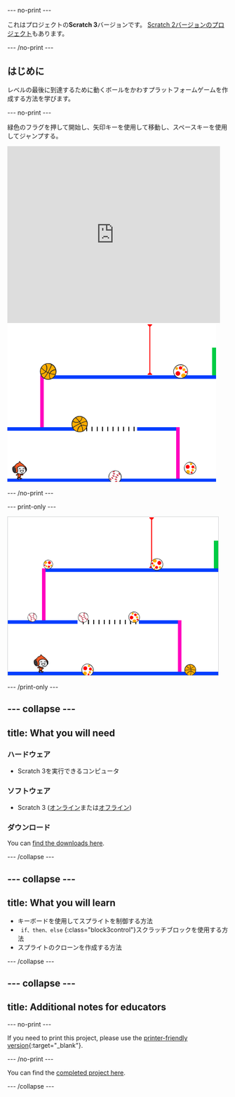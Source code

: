 \--- no-print \---

これはプロジェクトの**Scratch 3**バージョンです。 [Scratch 2バージョンのプロジェクト](https://projects.raspberrypi.org/en/projects/dodgeball-scratch2)もあります。

\--- /no-print \---

## はじめに

レベルの最後に到達するために動くボールをかわすプラットフォームゲームを作成する方法を学びます。

\--- no-print \---

緑色のフラグを押して開始し、矢印キーを使用して移動し、<kbd>スペース</kbd>キーを使用してジャンプする。

<div class="scratch-preview">
  <iframe allowtransparency="true" width="485" height="402" src="https://scratch.mit.edu/projects/embed/251809924/?autostart=false" frameborder="0" scrolling="no"></iframe>
  <img src="images/dodge-final.png">
</div>

\--- /no-print \---

\--- print-only \---

![ドッジボールゲームがプレイされています](images/dodgeball-showcase.png)

\--- /print-only \---

## \--- collapse \---

## title: What you will need

### ハードウェア

+ Scratch 3を実行できるコンピュータ

### ソフトウェア

+ Scratch 3 ([オンライン](https://scratch.mit.edu/projects/editor/)または[オフライン](https://scratch.mit.edu/download/))

### ダウンロード

You can [find the downloads here](http://rpf.io/p/en/dodgeball-go).

\--- /collapse \---

## \--- collapse \---

## title: What you will learn

+ キーボードを使用してスプライトを制御する方法
+ ` if、then、else` {:class="block3control"}スクラッチブロックを使用する方法
+ スプライトのクローンを作成する方法

\--- /collapse \---

## \--- collapse \---

## title: Additional notes for educators

\--- no-print \---

If you need to print this project, please use the [printer-friendly version](https://projects.raspberrypi.org/en/projects/dodgeball/print){:target="_blank"}.

\--- /no-print \---

You can find the [completed project here](http://rpf.io/p/en/dodgeball-get).

\--- /collapse \---